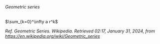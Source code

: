 <h6>Geometric series</h6>

$\sum_{k=0}^\infty a r^k$

_Ref._ _Geometric Series. Wikipedia. Retrieved 02:17, January 31, 2024, from https://en.wikipedia.org/wiki/Geometric_series_

